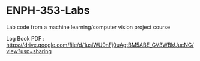 # ENPH-353-Labs
Lab code from a machine learning/computer vision project course

Log Book PDF : https://drive.google.com/file/d/1uslWU9nFj0uAgtBM5ABE_GV3WBkUucNG/view?usp=sharing
